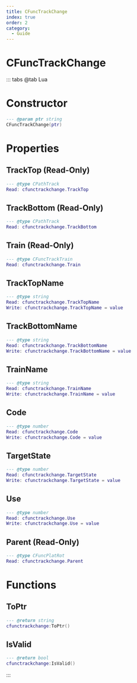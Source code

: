 ```yaml
---
title: CFuncTrackChange
index: true
order: 2
category:
  - Guide
---
```


# CFuncTrackChange

::: tabs
@tab Lua
# Constructor
```lua
--- @param ptr string
CFuncTrackChange(ptr)
```
# Properties
## TrackTop (Read-Only)
```lua
--- @type CPathTrack
Read: cfunctrackchange.TrackTop
```
## TrackBottom (Read-Only)
```lua
--- @type CPathTrack
Read: cfunctrackchange.TrackBottom
```
## Train (Read-Only)
```lua
--- @type CFuncTrackTrain
Read: cfunctrackchange.Train
```
## TrackTopName 
```lua
--- @type string
Read: cfunctrackchange.TrackTopName
Write: cfunctrackchange.TrackTopName = value
```
## TrackBottomName 
```lua
--- @type string
Read: cfunctrackchange.TrackBottomName
Write: cfunctrackchange.TrackBottomName = value
```
## TrainName 
```lua
--- @type string
Read: cfunctrackchange.TrainName
Write: cfunctrackchange.TrainName = value
```
## Code 
```lua
--- @type number
Read: cfunctrackchange.Code
Write: cfunctrackchange.Code = value
```
## TargetState 
```lua
--- @type number
Read: cfunctrackchange.TargetState
Write: cfunctrackchange.TargetState = value
```
## Use 
```lua
--- @type number
Read: cfunctrackchange.Use
Write: cfunctrackchange.Use = value
```
## Parent (Read-Only)
```lua
--- @type CFuncPlatRot
Read: cfunctrackchange.Parent
```
# Functions
## ToPtr
```lua
--- @return string
cfunctrackchange:ToPtr()
```
## IsValid
```lua
--- @return bool
cfunctrackchange:IsValid()
```

:::